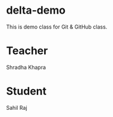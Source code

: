 # delta-demo
This is demo class for Git &amp; GitHub class.

# Teacher
Shradha Khapra

# Student
Sahil Raj

